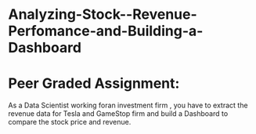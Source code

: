 # Analyzing-Stock--Revenue-Perfomance-and-Building-a-Dashboard
#  Peer Graded Assignment:
As a Data Scientist working foran investment firm , you have to extract the revenue data for Tesla and GameStop firm and build a Dashboard to compare the stock price and revenue.
